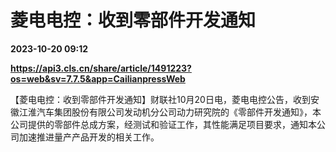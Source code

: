 # 菱电电控：收到零部件开发通知

**2023-10-20 09:12**

**https://api3.cls.cn/share/article/1491223?os=web&sv=7.7.5&app=CailianpressWeb**

【菱电电控：收到零部件开发通知】财联社10月20日电，菱电电控公告，收到安徽江淮汽车集团股份有限公司发动机分公司动力研究院的《零部件开发通知》，本公司提供的零部件总成方案，经测试和验证工作，其性能满足项目要求，通知本公司加速推进量产产品开发的相关工作。